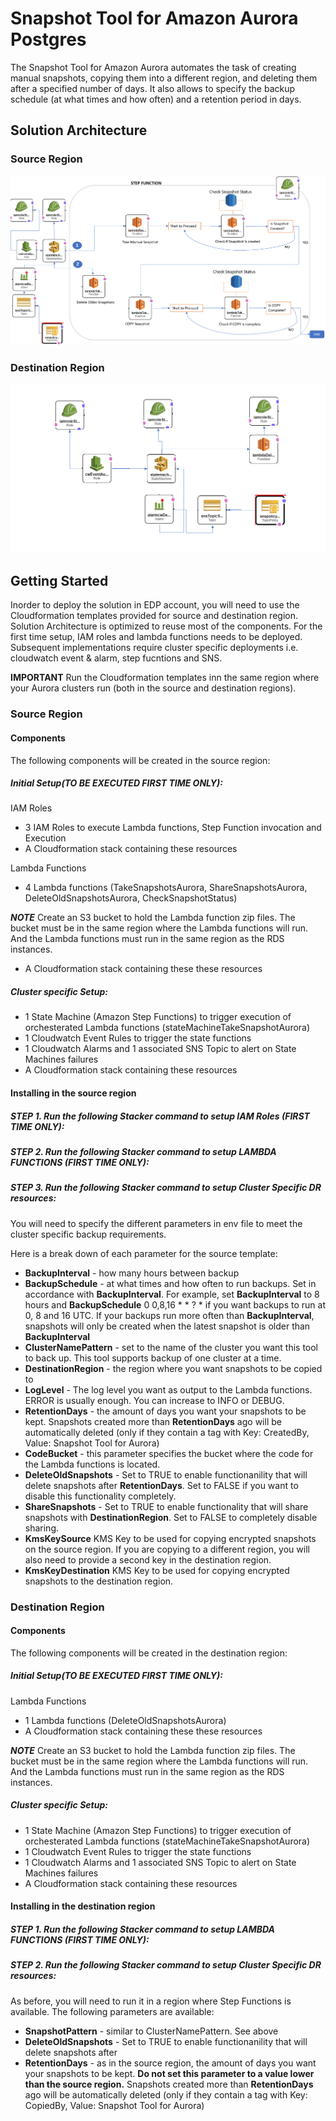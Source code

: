 # Snapshot Tool for Amazon Aurora Postgres

The Snapshot Tool for Amazon Aurora automates the task of creating manual snapshots, copying them into a different region, and deleting them after a specified number of days. It also allows to specify the backup schedule (at what times and how often) and a retention period in days. 

## Solution Architecture

### Source Region 
![Image of Source Region architecture](source_image.png)

### Destination Region 
![Image of Destination Region architecture](destination_image.png)

## Getting Started

Inorder to deploy the solution in EDP account, you will need to use the Cloudformation templates provided for source and destination region. Solution Architecture is optimized to reuse most of the components. For the first time setup, IAM roles and lambda functions needs to be deployed. Subsequent implementations require cluster specific deployments i.e. cloudwatch event & alarm, step fucntions and SNS. 

**IMPORTANT** Run the Cloudformation templates inn the same region where your Aurora clusters run (both in the source and destination regions). 

### Source Region
#### Components

The following components will be created in the source region: 

##### Initial Setup(TO BE EXECUTED FIRST TIME ONLY):

IAM Roles
* 3 IAM Roles to execute Lambda functions, Step Function invocation and Execution
* A Cloudformation stack containing these resources

Lambda Functions
* 4 Lambda functions (TakeSnapshotsAurora, ShareSnapshotsAurora, DeleteOldSnapshotsAurora, CheckSnapshotStatus) 

***NOTE*** Create an S3 bucket to hold the Lambda function zip files. The bucket must be in the same region where the Lambda functions will run. And the Lambda functions must run in the same region as the RDS instances.

* A Cloudformation stack containing these these resources

##### Cluster specific Setup:

* 1 State Machine (Amazon Step Functions) to trigger execution of orchesterated Lambda functions   (stateMachineTakeSnapshotAurora)
* 1 Cloudwatch Event Rules to trigger the state functions
* 1 Cloudwatch Alarms and 1 associated SNS Topic to alert on State Machines failures
* A Cloudformation stack containing these resources

#### Installing in the source region 

##### STEP 1. Run the following Stacker command to setup IAM Roles (FIRST TIME ONLY):
##### STEP 2. Run the following Stacker command to setup LAMBDA FUNCTIONS (FIRST TIME ONLY):
##### STEP 3. Run the following Stacker command to setup Cluster Specific DR resources:

You will need to specify the different parameters in env file to meet the cluster specific backup requirements.

Here is a break down of each parameter for the source template:

* **BackupInterval** - how many hours between backup
* **BackupSchedule** - at what times and how often to run backups. Set in accordance with **BackupInterval**. For example, set **BackupInterval** to 8 hours and **BackupSchedule** 0 0,8,16 * * ? * if you want backups to run at 0, 8 and 16 UTC. If your backups run more often than **BackupInterval**, snapshots will only be created when the latest snapshot is older than **BackupInterval**
* **ClusterNamePattern** - set to the name of the cluster you want this tool to back up. This tool supports backup of one cluster at a time. 
* **DestinationRegion** - the region where you want snapshots to be copied to
* **LogLevel** - The log level you want as output to the Lambda functions. ERROR is usually enough. You can increase to INFO or DEBUG. 
* **RetentionDays** - the amount of days you want your snapshots to be kept. Snapshots created more than **RetentionDays** ago will be automatically deleted (only if they contain a tag with Key: CreatedBy, Value: Snapshot Tool for Aurora)
* **CodeBucket** - this parameter specifies the bucket where the code for the Lambda functions is located.  
* **DeleteOldSnapshots** - Set to TRUE to enable functionanility that will delete snapshots after **RetentionDays**. Set to FALSE if you want to disable this functionality completely.
* **ShareSnapshots** - Set to TRUE to enable functionality that will share snapshots with **DestinationRegion**. Set to FALSE to completely disable sharing. 
* **KmsKeySource** KMS Key to be used for copying encrypted snapshots on the source region. If you are copying to a different region, you will also need to provide a second key in the destination region. 
* **KmsKeyDestination** KMS Key to be used for copying encrypted snapshots to the destination region.

### Destination Region
#### Components

The following components will be created in the destination region: 

##### Initial Setup(TO BE EXECUTED FIRST TIME ONLY):

Lambda Functions
* 1 Lambda functions (DeleteOldSnapshotsAurora)
* A Cloudformation stack containing these these resources

***NOTE*** Create an S3 bucket to hold the Lambda function zip files. The bucket must be in the same region where the Lambda functions will run. And the Lambda functions must run in the same region as the RDS instances.

##### Cluster specific Setup:

* 1 State Machine (Amazon Step Functions) to trigger execution of orchesterated Lambda functions   (stateMachineTakeSnapshotAurora)
* 1 Cloudwatch Event Rules to trigger the state functions
* 1 Cloudwatch Alarms and 1 associated SNS Topic to alert on State Machines failures
* A Cloudformation stack containing these resources

#### Installing in the destination region 

##### STEP 1. Run the following Stacker command to setup LAMBDA FUNCTIONS (FIRST TIME ONLY):
##### STEP 2. Run the following Stacker command to setup Cluster Specific DR resources:

As before, you will need to run it in a region where Step Functions is available. 
The following parameters are available:

* **SnapshotPattern** - similar to ClusterNamePattern. See above
* **DeleteOldSnapshots** - Set to TRUE to enable functionanility that will delete snapshots after 
* **RetentionDays** - as in the source region, the amount of days you want your snapshots to be kept. **Do not set this parameter to a value lower than the source region.** Snapshots created more than **RetentionDays** ago will be automatically deleted (only if they contain a tag with Key: CopiedBy, Value: Snapshot Tool for Aurora)

